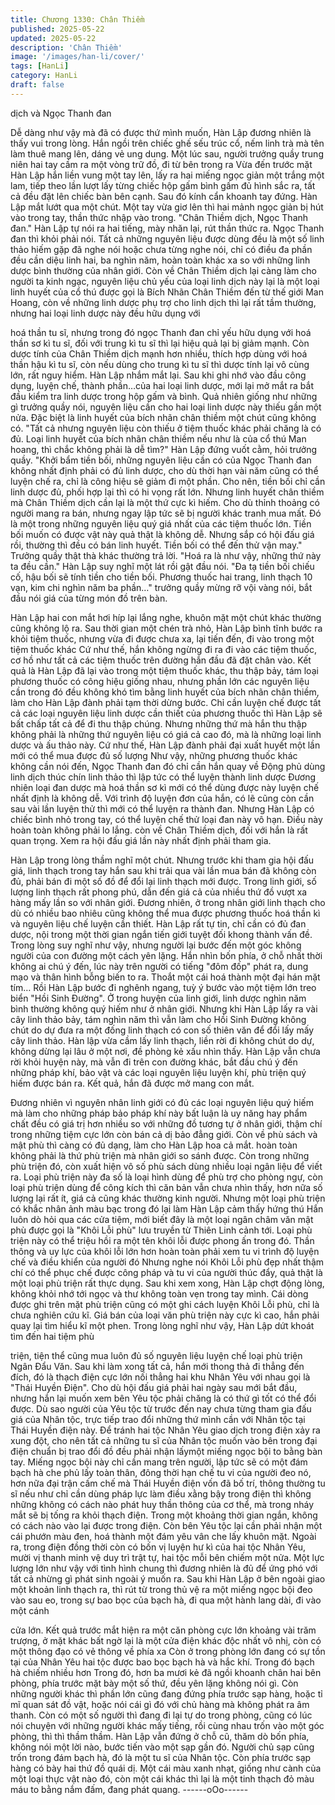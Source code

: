 ```yaml
---
title: Chương 1330: Chân Thiềm
published: 2025-05-22
updated: 2025-05-22
description: 'Chân Thiềm'
image: '/images/han-li/cover/'
tags: [HanLi]
category: HanLi
draft: false
---
```


dịch và Ngọc Thanh đan

Dễ dàng như vậy mà đã có được thứ mình muốn, Hàn Lập
đương nhiên là thấy vui trong lòng.
Hắn ngồi trên chiếc ghế sếu trúc cổ, nếm linh trà mà tên làm thuê
mang lên, dáng vẻ ung dung.
Một lúc sau, người trưởng quầy trung niên hai tay cầm ra một
vòng trữ đồ, đi từ bên trong ra
Vừa đến trước mặt Hàn Lập hắn liền vung một tay lên, lấy ra hai
miếng ngọc giản một trắng một lam, tiếp theo lần lượt lấy từng
chiếc hộp gấm bình gấm đủ hình sắc ra, tất cả đều đặt lên chiếc
bàn bên cạnh.
Sau đó kính cẩn khoanh tay đứng.
Hàn Lập mắt lướt qua một chút. Một tay vừa giơ lên thì hai mảnh
ngọc giản bị hút vào trong tay, thần thức nhập vào trong.
"Chân Thiềm dịch, Ngọc Thanh đan." Hàn Lập tự nói ra hai tiếng,
mày nhăn lại, rút thần thức ra.
Ngọc Thanh đan thì khỏi phải nói. Tất cả những nguyên liệu được
dùng đều là một số linh thảo hiếm gặp đã nghe nói hoặc chưa
từng nghe nói, chỉ có điều đa phần đều cần diệu linh hai, ba nghìn
năm, hoàn toàn khác xa so với những linh dược bình thường của
nhân giới. Còn về Chân Thiềm dịch lại càng làm cho người ta kinh
ngạc, nguyên liệu chủ yếu của loại linh dịch này lại là một loại linh
huyết của cổ thú được gọi là Bích Nhãn Chân Thiềm đến từ thế
giới Man Hoang, còn về những linh dược phụ trợ cho linh dịch thì
lại rất tầm thường, nhưng hai loại linh dược này đều hữu dụng với

hoá thần tu sĩ, nhưng trong đó ngọc Thanh đan chỉ yếu hữu dụng
với hoá thần sơ kì tu sĩ, đối với trung kì tu sĩ thì lại hiệu quả lại bị
giảm mạnh. Còn dược tính của Chân Thiềm dịch mạnh hơn
nhiều, thích hợp dùng với hoá thần hậu kì tu sĩ, còn nếu dùng cho
trung kì tu sĩ thì dược tính lại vô cùng lớn, rất nguy hiểm.
Hàn Lập nhắm mắt lại. Sau khi ghi nhớ vào đầu công dụng, luyện
chế, thành phần…của hai loại linh dược, mới lại mở mắt ra bắt
đầu kiểm tra linh dược trong hộp gấm và bình.
Quả nhiên giống như những gì trưởng quầy nói, nguyên liệu cần
cho hai loại linh dược này thiếu gần một nửa. Đặc biệt là linh
huyết của bích nhãn chân thiềm một chút cũng không có.
"Tất cả nhưng nguyên liệu còn thiếu ở tiệm thuốc khác phải chăng
là có đủ. Loại linh huyết của bích nhãn chân thiềm nếu như là của
cổ thú Man hoang, thì chắc không phải là dễ tìm?" Hàn Lập đứng
vuốt cằm, hỏi trưởng quầy.
"Khởi bẩm tiền bối, những nguyên liệu cần có của Ngọc Thanh
đan không nhất định phải có đủ linh dược, cho dù thời hạn vài
năm cũng có thể luyện chế ra, chỉ là công hiệu sẽ giảm đi một
phần. Cho nên, tiền bối chỉ cần linh dược đủ, phối hợp lại thì có hi
vọng rất lớn. Nhưng linh huyết chân thiềm mà Chân Thiềm dịch
cần lại là một thứ cực kì hiếm. Cho dù thỉnh thoảng có người
mang ra bán, nhưng ngay lập tức sẽ bị người khác tranh mua
mất. Đó là một trong những nguyên liệu quý giá nhất của các tiệm
thuốc lớn. Tiền bối muốn có được vật này quả thật là không dễ.
Nhưng sắp có hội đấu giá rồi, thường thì đều có bán linh huyết.
Tiền bối có thể đến thử vận may." Trưởng quầy thật thà khác
thường trả lời.
"Hoá ra là như vậy, những thứ này ta đều cần." Hàn Lập suy nghĩ
một lát rồi gật đầu nói.
"Đa tạ tiền bối chiếu cố, hậu bối sẽ tính tiền cho tiền bối. Phương
thuốc hai trang, linh thạch 10 vạn, kim chi nghìn năm ba phần…"
trưởng quầy mừng rỡ vội vàng nói, bắt đầu nói giá của từng món
đồ trên bàn.

Hàn Lập hai con mắt hơi híp lại lắng nghe, khuôn mặt một chút
khác thường cũng không lộ ra.
Sau thời gian một chén trà nhỏ, Hàn Lập bình tĩnh bước ra khỏi
tiệm thuốc, nhưng vừa đi được chưa xa, lại tiến đến, đi vào trong
một tiệm thuốc khác
Cứ như thế, hắn không ngừng đi ra đi vào các tiệm thuốc, cơ hồ
như tất cả các tiệm thuốc trên đường hắn đầu đã đặt chân vào.
Kết quả là Hàn Lập đã lại vào trong một tiệm thuốc khác, thu thập
bảy, tám loại phương thuốc có công hiệu giống nhau, nhưng phần
lớn các nguyên liệu cần trong đó đều không khó tìm bằng linh
huyết của bích nhãn chân thiềm, làm cho Hàn Lập đành phải tạm
thời dừng bước. Chỉ cần luyện chế được tất cả các loại nguyên
liệu linh dược cần thiết của phương thuốc thì Hàn Lập sẽ bất
chấp tất cả để đi thu thập chúng.
Nhưng những thứ mà hắn thu thập không phải là những thứ
nguyên liệu có giá cả cao đó, mà là những loại linh dược và ấu
thảo này.
Cứ như thế, Hàn Lập đành phải đại xuất huyết một lần mới có thể
mua được đủ số lượng
Như vậy, những phương thuốc khác không cần nói đến, Ngọc
Thanh đan đó chỉ cần hắn quay về Động phủ dùng linh dịch thúc
chín linh thảo thì lập tức có thể luyện thành linh dược
Đương nhiên loại đan dược mà hoá thần sơ kì mới có thể dùng
được này luyện chế nhất định là không dễ. Với trình độ luyện đơn
của hắn, có lẽ cũng còn cần sau vài lần luyện thử thì mới có thể
luyện ra thành đan.
Nhưng Hàn Lập có chiếc bình nhỏ trong tay, có thể luyện chế thử
loại đan này vô hạn. Điều này hoàn toàn không phải lo lắng. còn
về Chân Thiềm dịch, đối với hắn là rất quan trọng.
Xem ra hội đấu giá lần này nhất định phải tham gia.

Hàn Lập trong lòng thầm nghĩ một chút.
Nhưng trước khi tham gia hội đấu giá, linh thạch trong tay hắn
sau khi trải qua vài lần mua bán đã không còn đủ, phải bán đi một
số đồ để đổi lại linh thạch mới được.
Trong linh giới, số lượng linh thạch rất phong phú, dẫn đến giá cả
của nhiều thứ đồ vượt xa hàng mấy lần so với nhân giới.
Đương nhiên, ở trong nhân giới linh thạch cho dù có nhiều bao
nhiêu cũng không thể mua được phương thuốc hoá thần kì và
nguyên liệu chế luyện cần thiết.
Hàn Lập rất tự tin, chỉ cần có đủ đan dược, nội trong một thời
gian ngắn tiến giới tuyệt đối khong thành vấn đề.
Trong lòng suy nghĩ như vậy, nhưng người lại bước đến một góc
không người của con đường một cách yên lặng.
Hắn nhìn bốn phía, ở chỗ nhất thời không ai chú ý đến, lúc này
trên người có tiếng "đôm đốp" phát ra, dung mạo và thân hình
bỗng biến to ra. Thoắt một cái hoá thành một đại hán mặt tím…
Rồi Hàn Lập bước đi nghênh ngang, tuỳ ý bước vào một tiệm lớn
treo biển "Hồi Sinh Đường".
Ở trong huyện của linh giới, linh dược nghìn năm bình thường
không quý hiếm như ở nhân giới. Nhưng khi Hàn Lập lấy ra vài
cây linh thảo bảy, tám nghìn năm thì vẫn làm cho Hồi Sinh Đường
không chút do dự đưa ra một đống linh thạch có con số thiên văn
để đổi lấy mấy cây linh thảo.
Hàn lập vừa cầm lấy linh thạch, liền rời đi không chút do dự,
không dừng lại lâu ở một nơi, đề phòng kẻ xấu nhìn thấy.
Hàn Lập vẫn chưa rời khỏi huyện này, mà vẫn đi trên con đường
khác, bắt đầu chú ý đến những pháp khí, bảo vật và các loại
nguyên liệu luyện khí, phù triện quý hiếm được bán ra.
Kết quả, hắn đã được mở mang con mắt.

Đương nhiên vì nguyên nhân linh giới có đủ các loại nguyên liệu
quý hiếm mà làm cho những pháp bảo pháp khí này bất luận là uy
năng hay phẩm chất đều có giá trị hơn nhiều so với những đồ
tương tự ở nhân giới, thậm chí trong những tiệm cực lớn còn bán
cả dị bảo đẳng giới.
Còn về phù sách và mật phù thì càng có đủ dạng, làm cho Hàn
Lập hoa cả mắt. hoàn toàn không phải là thứ phù triện mà nhân
giới so sánh được.
Còn trong những phù triện đó, còn xuất hiện vô số phù sách dùng
nhiều loại ngân liệu để viết ra.
Loại phù triện này đa số là loại hình dùng để phù trợ cho phòng
ngự, còn loại phù triện dùng để công kích thì căn bản vẫn chưa
nhìn thấy, hơn nữa số lượng lại rất ít, giá cả cũng khác thường
kinh người. Nhưng một loại phù triện có khắc nhân ảnh màu bạc
trong đó lại làm Hàn Lập cảm thấy hứng thú
Hắn luôn dò hỏi qua các cửa tiệm, mới biết đây là một loại ngân
châm văn mật phù được gọi là "Khôi Lỗi phù" lưu truyền từ Thiên
Linh cảnh tới.
Loại phù triện này có thể triệu hồi ra một tên khôi lỗi được phong
ấn trong đó. Thần thông và uy lực của khôi lỗi lớn hơn hoàn toàn
phải xem tu vi trình độ luyện chế và điều khiển của người đó
Nhưng nghe nói Khôi Lỗi phù đẹp nhất thậm chí có thể phục chế
được công pháp và tu vi của người thúc đẩy, quả thật là một loại
phù triện rất thực dụng.
Sau khi xem xong, Hàn Lập chợt động lòng, không khỏi nhớ tới
ngọc và thư không toàn vẹn trong tay mình.
Cái dòng được ghi trên mặt phù triện cũng có một ghi cách luyện
Khôi Lỗi phù, chỉ là chưa nghiên cứu kĩ. Giá bán của loại văn phù
triện này cực kì cao, hắn phải quay lại tìm hiểu kĩ một phen.
Trong lòng nghĩ như vậy, Hàn Lập dứt khoát tìm đến hai tiệm phù

triện, tiện thể cũng mua luôn đủ số nguyên liệu luyện chế loại phù
triện Ngân Đẩu Văn. Sau khi làm xong tất cả, hắn mới thong thả
đi thẳng đến đích, đó là thạch điện cực lớn nối thẳng hai khu
Nhân Yêu với nhau gọi là "Thái Huyền Điện".
Cho dù hội đấu giá phải hai ngày sau mới bắt đầu, nhưng hắn lại
muốn xem bên Yêu tộc phải chăng là có thứ gì tốt có thể đổi
được.
Dù sao người của Yêu tộc từ trước đến nay chưa từng tham gia
đấu giá của Nhân tộc, trực tiếp trao đổi những thứ mình cần với
Nhân tộc tại Thái Huyền điện này.
Để tránh hai tộc Nhân Yêu giao dịch trong điện xảy ra xung đột,
cho nên tất cả những tu sĩ của Nhân tộc muốn vào bên trong đại
điện chuẩn bị trao đổi đồ đều phải nhận lấymột miếng ngọc bội to
bằng bàn tay.
Miếng ngọc bội này chỉ cần mang trên người, lập tức sẽ có một
đám bạch hà che phủ lấy toàn thân, đông thời hạn chế tu vi của
người đeo nó, hơn nữa đại trận cấm chế mà Thái Huyền điện vốn
đã bố trí, thông thường tu sĩ nếu như chỉ cần dùng pháp lực làm
điều xằng bậy trong điện thì không những không có cách nào
phát huy thần thông của cơ thể, mà trong nháy mắt sẽ bị tống ra
khỏi thạch điện. Trong một khoảng thời gian ngắn, không có cách
nào vào lại được trong điện.
Còn bên Yêu tộc lại cần phải nhận một cái phướn màu đen, hoá
thành một đám yêu vân che lấy khuôn mặt.
Ngoài ra, trong điện đồng thời còn có bốn vị luyện hư kì của hai
tộc Nhân Yêu, mười vị thanh minh vệ duy trì trật tự, hai tộc mỗi
bên chiếm một nửa.
Một lực lượng lớn như vậy với tình hình chung thì đương nhiên là
đủ để ứng phó với tất cả nhừng gì phát sinh ngoài ý muốn ra.
Sau khi Hàn Lập ở bên ngoài giao một khoản linh thạch ra, thì rút
từ trong thủ vệ ra một miếng ngọc bội đeo vào sau eo, trong sự
bao bọc của bạch hà, đi qua một hành lang dài, đi vào một cánh

cửa lớn.
Kết quả trước mắt hiện ra một căn phòng cực lớn khoảng vài
trăm trượng, ở mặt khác bất ngờ lại là một cửa điện khác độc
nhất vô nhị, còn có một thông đạo có vẻ thông về phía xa
Còn ở trong phòng lớn đang có sự tồn tại của Nhân Yêu hai tộc
được bao bọc bạch hà và hắc khí. Trong đó bạch hà chiếm nhiều
hơn
Trong đó, hơn ba mươi kẻ đã ngồi khoanh chân hai bên phòng,
phía trước mặt bày một số thứ, đều yên lặng không nói gì.
Còn những người khác thì phần lớn cũng đang đứng phía trước
sạp hàng, hoặc tỉ mĩ quan sát đồ vật, hoặc nói cái gì đó với chủ
hàng mà không phát ra âm thanh. Còn có một số người thì đang
đi lại tự do trong phòng, cũng có lúc nói chuyện với những người
khác mấy tiếng, rồi cùng nhau trốn vào một góc phòng, thì thì
thầm thầm.
Hàn Lập vẫn đứng ở chỗ cũ, thăm dò bốn phía, không nói một lời
nào, bước tiến vào một sạp gần đó.
Người chủ sạp cũng trốn trong đám bạch hà, đó là một tu sĩ của
Nhân tộc.
Còn phía trước sạp hàng có bày hai thứ đồ quái dị.
Một cái màu xanh nhạt, giống như cành của một loại thực vật nào
đó, còn một cái khác thì lại là một tinh thạch đỏ màu máu to bằng
nắm đấm, đang phát quang.
------oOo------
